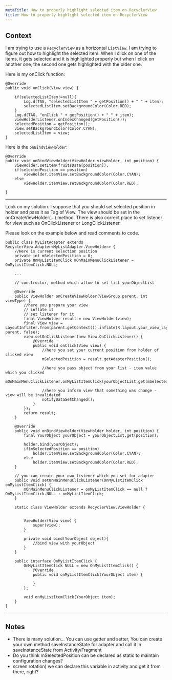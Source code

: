 ```yaml
---
metaTitle: How to properly highlight selected item on RecyclerView
title: How to properly highlight selected item on RecyclerView
---
```


## Context

I am trying to use a `RecyclerView` as a horizontal `ListView`. I am trying to figure out how to highlight the selected item. When I click on one of the items, it gets selected and it is highlighted properly but when I click on another one, the second one gets highlighted with the older one. 


Here is my onClick function:



```
@Override
public void onClick(View view) {

    if(selectedListItem!=null){
        Log.d(TAG, "selectedListItem " + getPosition() + " " + item);
        selectedListItem.setBackgroundColor(Color.RED);
    }
    Log.d(TAG, "onClick " + getPosition() + " " + item);
    viewHolderListener.onIndexChanged(getPosition());
    selectedPosition = getPosition();
    view.setBackgroundColor(Color.CYAN); 
    selectedListItem = view;
}

```

Here is the `onBindViewHolder`:



```
@Override
public void onBindViewHolder(ViewHolder viewHolder, int position) {   
    viewHolder.setItem(fruitsData[position]);
    if(selectedPosition == position)
        viewHolder.itemView.setBackgroundColor(Color.CYAN);    
    else
        viewHolder.itemView.setBackgroundColor(Color.RED);

}

```


---

Look on my solution. I suppose that you should set selected position in holder and pass it as Tag of View. 
The view should be set in the onCreateViewHolder(...) method. There is also correct place to set listener for view such as OnClickListener or LongClickListener.


Please look on the example below and read comments to code.



```
public class MyListAdapter extends RecyclerView.Adapter<MyListAdapter.ViewHolder> {
    //Here is current selection position
    private int mSelectedPosition = 0;
    private OnMyListItemClick mOnMainMenuClickListener = OnMyListItemClick.NULL;

    ...

    // constructor, method which allow to set list yourObjectList

    @Override
    public ViewHolder onCreateViewHolder(ViewGroup parent, int viewType) {
        //here you prepare your view 
        // inflate it
        // set listener for it
        final ViewHolder result = new ViewHolder(view);
        final View view =  LayoutInflater.from(parent.getContext()).inflate(R.layout.your_view_layout, parent, false);
        view.setOnClickListener(new View.OnClickListener() {
            @Override
            public void onClick(View view) {
                //here you set your current position from holder of clicked view
                mSelectedPosition = result.getAdapterPosition();

                //here you pass object from your list - item value which you clicked
                mOnMainMenuClickListener.onMyListItemClick(yourObjectList.get(mSelectedPosition));

                //here you inform view that something was change - view will be invalidated
                notifyDataSetChanged();
            }
        });
        return result;
    }

    @Override
    public void onBindViewHolder(ViewHolder holder, int position) {
        final YourObject yourObject = yourObjectList.get(position);

        holder.bind(yourObject);
        if(mSelectedPosition == position)
            holder.itemView.setBackgroundColor(Color.CYAN);
        else
            holder.itemView.setBackgroundColor(Color.RED);
    }

    // you can create your own listener which you set for adapter
    public void setOnMainMenuClickListener(OnMyListItemClick onMyListItemClick) {
        mOnMainMenuClickListener = onMyListItemClick == null ? OnMyListItemClick.NULL : onMyListItemClick;
    }

    static class ViewHolder extends RecyclerView.ViewHolder {


        ViewHolder(View view) {
            super(view);
        }

        private void bind(YourObject object){
            //bind view with yourObject
        }
    }

    public interface OnMyListItemClick {
        OnMyListItemClick NULL = new OnMyListItemClick() {
            @Override
            public void onMyListItemClick(YourObject item) {

            }
        };

        void onMyListItemClick(YourObject item);
    }
}

```


---

## Notes

- There is many solution... You can use getter and setter, You can create your own method saveInstanceState for adapter and call it in saveInstanceState from Activity/Fragment
- Do you think mSelectedPosition can be declared as static to maintain configuration changes?
- screen rotation) we can declare this variable in activity and get it from there, right?
